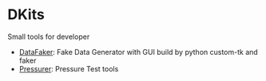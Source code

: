 # DKits

Small tools for developer

- [DataFaker](./kits/DataFaker/README.md): Fake Data Generator with GUI build by python custom-tk and faker
- [Pressurer](kits/PressureGiver/README.md): Pressure Test tools